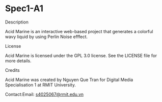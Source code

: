 # Spec1-A1

Description

Acid Marine is an interactive web-based project that generates a colorful wavy liquid by using Perlin Noise efffect.

License

Acid Marine is licensed under the GPL 3.0 license. See the LICENSE file for more details.

Credits

Acid Marine was created by Nguyen Que Tran for Digital Media Specialisation 1 at RMIT University.

Contact:Email: s4025067@rmit.edu.vn
